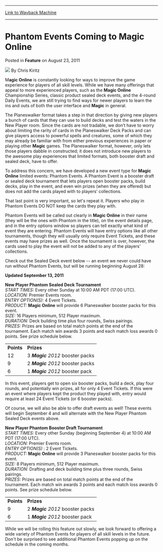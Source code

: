 
---
[Link to Wayback Machine](https://web.archive.org/web/20220124110850/https://magic.wizards.com/en/articles/archive/feature/phantom-events-coming-magic-online-2011-08-23)

[_metadata_:wayback_url]:- "https://magic.wizards.com/en/articles/archive/feature/phantom-events-coming-magic-online-2011-08-23"
[_metadata_:wayback_raw_url]:- "https://web.archive.org/web/20220124110850id_/https://magic.wizards.com/en/articles/archive/feature/phantom-events-coming-magic-online-2011-08-23"
[_metadata_:wayback_capture_timestamp]:- "2022-01-24 11:08:50+00:00"
[_metadata_:publish_date]:- "2011-08-23"
[_metadata_:description]:- "Magic Online is constantly looking for ways to improve the game experience for players of all skill levels. While we have many offerings that appeal to more experienced players, such as the Magic Online Championship Series, classic product sealed deck events, and the 4-round Daily Events, we are still trying to find ways for newer players to learn the ins and outs of both the"
[_metadata_:generator]:- "Drupal 7 (http://drupal.org)"
---


Phantom Events Coming to **Magic Online**
=========================================



 Posted in **Feature**
 on August 23, 2011 






![](https://media.magic.wizards.com/styles/auth_small/public/images/hero/wizardslogo_thumb.jpg)
By Chris Kiritz











M**agic Online** is constantly looking for ways to improve the game experience for players of all skill levels. While we have many offerings that appeal to more experienced players, such as the **Magic Online** Championship Series, classic product sealed deck events, and the 4-round Daily Events, we are still trying to find ways for newer players to learn the ins and outs of both the user interface and **Magic** in general. 

The Planeswalker format takes a step in that direction by giving new players a bunch of cards that they can use to build decks and test the waters in the New Player room. Since the cards are not tradable, we don’t have to worry about limiting the rarity of cards in the Planeswalker Deck Packs and can give players access to powerful spells and creatures, some of which they may already be familiar with from either previous experiences in paper or playing other **Magic** games. The Planeswalker format, however, only lets those players dabble in constructed; it does not introduce new players to the awesome play experiences that limited formats, both booster draft and sealed deck, have to offer. 

To address this concern, we have developed a new event type for **Magic Online** limited events: Phantom Events. A Phantom Event is a booster draft or sealed deck tournament that lets players open booster packs, build decks, play in the event, and even win prizes (when they are offered) but does not add the cards played with to players’ collections. 

That last point is very important, so let's repeat it. Players who play in Phantom Events DO NOT keep the cards they play with. 

Phantom Events will be called out clearly in **Magic Online** in their name (they will be the ones with Phantom in the title), on the event details page, and in the entry options window so players can tell exactly what kind of event they are entering. Phantom Events will have entry options like all other tournaments, though they will usually only require Event Tickets, and these events may have prizes as well. Once the tournament is over, however, the cards used to play the event will not be added to any of the players' collections. 

Check out the Sealed Deck event below -- an event we never could have run without Phantom Events, but will be running beginning August 28: 

**Updated September 13, 2011**

**New Player Phantom Sealed Deck Tournament**  
*START TIMES:*  Every other Sunday at 10:00 AM PDT (17:00 UTC).   
*LOCATION:*  Premier Events room.   
*ENTRY OPTION(S):*  4 Event Tickets.   
*PRODUCT:* 
**Magic Online** will provide 6 Planeswalker booster packs for this event.   
*SIZE:*  16 Players minimum, 512 Player maximum.   
*DURATION:*  Deck building time plus four rounds, Swiss pairings.   
*PRIZES:*  Prizes are based on total match points at the end of the tournament. Each match win awards 3 points and each match loss awards 0 points. See prize schedule below. 



|  |  |
| --- | --- |
| **Points** | **Prizes** |
| 12 | 3 ***Magic** 2012* booster packs |
| 9 | 2 ***Magic** 2012* booster packs  |
| 6 | 1 ***Magic** 2012* booster pack  |

  
In this event, players get to open six booster packs, build a deck, play four rounds, and potentially win prizes, all for only 4 Event Tickets. If this were an event where players kept the product they played with, entry would require at least 24 Event Tickets (or 6 booster packs). 

Of course, we will also be able to offer draft events as well! These events will begin September 4 and will alternate with the New Player Phantom Sealed Deck events above. 

**New Player Phantom Booster Draft Tournament**  
*START TIMES:*  Every other Sunday (beginning September 4) at 10:00 AM PDT (17:00 UTC).   
*LOCATION:*  Premier Events room.   
*ENTRY OPTION(S)* : 2 Event Tickets.   
*PRODUCT:* 
**Magic Online** will provide 3 Planeswalker booster packs for this event.   
*SIZE:*  8 Players minimum, 512 Player maximum.   
*DURATION:*  Drafting and deck building time plus three rounds, Swiss pairings.   
*PRIZES:*  Prizes are based on total match points at the end of the tournament. Each match win awards 3 points and each match loss awards 0 points. See prize schedule below. 



|  |  |
| --- | --- |
| **Points** | **Prizes** |
| 9 | 2 ***Magic** 2012* booster packs  |
| 6 | 1 ***Magic** 2012* booster pack  |

  
While we will be rolling this feature out slowly, we look forward to offering a wide variety of Phantom Events for players of all skill levels in the future. Don't be surprised to see additional Phantom Events popping up on the schedule in the coming months. 








